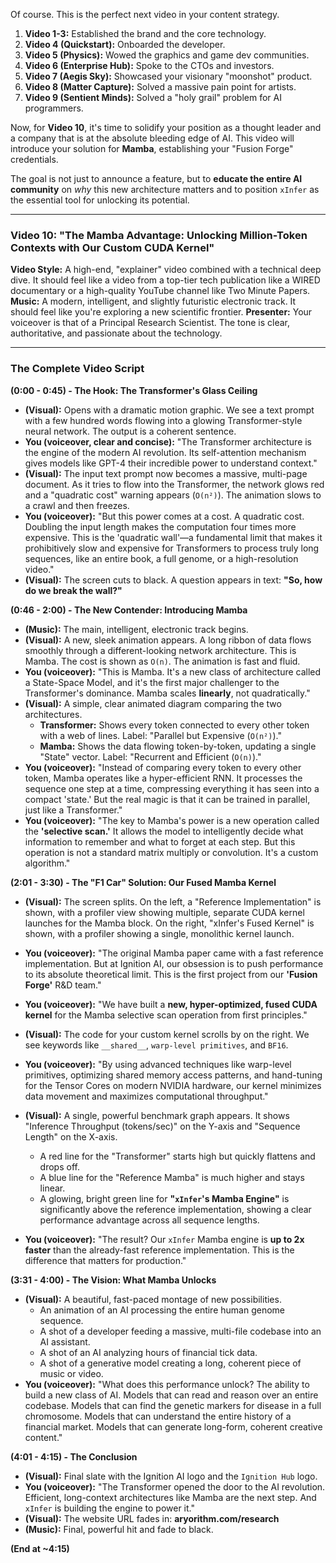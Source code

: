 Of course. This is the perfect next video in your content strategy.

1.  **Video 1-3:** Established the brand and the core technology.
2.  **Video 4 (Quickstart):** Onboarded the developer.
3.  **Video 5 (Physics):** Wowed the graphics and game dev communities.
4.  **Video 6 (Enterprise Hub):** Spoke to the CTOs and investors.
5.  **Video 7 (Aegis Sky):** Showcased your visionary "moonshot" product.
6.  **Video 8 (Matter Capture):** Solved a massive pain point for artists.
7.  **Video 9 (Sentient Minds):** Solved a "holy grail" problem for AI programmers.

Now, for **Video 10**, it's time to solidify your position as a thought leader and a company that is at the absolute bleeding edge of AI. This video will introduce your solution for **Mamba**, establishing your "Fusion Forge" credentials.

The goal is not just to announce a feature, but to **educate the entire AI community** on *why* this new architecture matters and to position `xInfer` as the essential tool for unlocking its potential.

---

### **Video 10: "The Mamba Advantage: Unlocking Million-Token Contexts with Our Custom CUDA Kernel"**

**Video Style:** A high-end, "explainer" video combined with a technical deep dive. It should feel like a video from a top-tier tech publication like a WIRED documentary or a high-quality YouTube channel like Two Minute Papers.
**Music:** A modern, intelligent, and slightly futuristic electronic track. It should feel like you're exploring a new scientific frontier.
**Presenter:** Your voiceover is that of a Principal Research Scientist. The tone is clear, authoritative, and passionate about the technology.

---

### **The Complete Video Script**

**(0:00 - 0:45) - The Hook: The Transformer's Glass Ceiling**

*   **(Visual):** Opens with a dramatic motion graphic. We see a text prompt with a few hundred words flowing into a glowing Transformer-style neural network. The output is a coherent sentence.
*   **You (voiceover, clear and concise):** "The Transformer architecture is the engine of the modern AI revolution. Its self-attention mechanism gives models like GPT-4 their incredible power to understand context."
*   **(Visual):** The input text prompt now becomes a massive, multi-page document. As it tries to flow into the Transformer, the network glows red and a "quadratic cost" warning appears (`O(n²)`). The animation slows to a crawl and then freezes.
*   **You (voiceover):** "But this power comes at a cost. A quadratic cost. Doubling the input length makes the computation four times more expensive. This is the 'quadratic wall'—a fundamental limit that makes it prohibitively slow and expensive for Transformers to process truly long sequences, like an entire book, a full genome, or a high-resolution video."
*   **(Visual):** The screen cuts to black. A question appears in text: **"So, how do we break the wall?"**

**(0:46 - 2:00) - The New Contender: Introducing Mamba**

*   **(Music):** The main, intelligent, electronic track begins.
*   **(Visual):** A new, sleek animation appears. A long ribbon of data flows smoothly through a different-looking network architecture. This is Mamba. The cost is shown as `O(n)`. The animation is fast and fluid.
*   **You (voiceover):** "This is Mamba. It's a new class of architecture called a State-Space Model, and it's the first major challenger to the Transformer's dominance. Mamba scales **linearly**, not quadratically."
*   **(Visual):** A simple, clear animated diagram comparing the two architectures.
    *   **Transformer:** Shows every token connected to every other token with a web of lines. Label: "Parallel but Expensive (`O(n²)`)."
    *   **Mamba:** Shows the data flowing token-by-token, updating a single "State" vector. Label: "Recurrent and Efficient (`O(n)`)."
*   **You (voiceover):** "Instead of comparing every token to every other token, Mamba operates like a hyper-efficient RNN. It processes the sequence one step at a time, compressing everything it has seen into a compact 'state.' But the real magic is that it can be trained in parallel, just like a Transformer."
*   **You (voiceover):** "The key to Mamba's power is a new operation called the **'selective scan.'** It allows the model to intelligently decide what information to remember and what to forget at each step. But this operation is not a standard matrix multiply or convolution. It's a custom algorithm."

**(2:01 - 3:30) - The "F1 Car" Solution: Our Fused Mamba Kernel**

*   **(Visual):** The screen splits. On the left, a "Reference Implementation" is shown, with a profiler view showing multiple, separate CUDA kernel launches for the Mamba block. On the right, "xInfer's Fused Kernel" is shown, with a profiler showing a single, monolithic kernel launch.
*   **You (voiceover):** "The original Mamba paper came with a fast reference implementation. But at Ignition AI, our obsession is to push performance to its absolute theoretical limit. This is the first project from our **'Fusion Forge'** R&D team."
*   **You (voiceover):** "We have built a **new, hyper-optimized, fused CUDA kernel** for the Mamba selective scan operation from first principles."
*   **(Visual):** The code for your custom kernel scrolls by on the right. We see keywords like `__shared__`, `warp-level primitives`, and `BF16`.
*   **You (voiceover):** "By using advanced techniques like warp-level primitives, optimizing shared memory access patterns, and hand-tuning for the Tensor Cores on modern NVIDIA hardware, our kernel minimizes data movement and maximizes computational throughput."

*   **(Visual):** A single, powerful benchmark graph appears. It shows "Inference Throughput (tokens/sec)" on the Y-axis and "Sequence Length" on the X-axis.
    *   A red line for the "Transformer" starts high but quickly flattens and drops off.
    *   A blue line for the "Reference Mamba" is much higher and stays linear.
    *   A glowing, bright green line for **"`xInfer`'s Mamba Engine"** is significantly above the reference implementation, showing a clear performance advantage across all sequence lengths.
*   **You (voiceover):** "The result? Our `xInfer` Mamba engine is **up to 2x faster** than the already-fast reference implementation. This is the difference that matters for production."

**(3:31 - 4:00) - The Vision: What Mamba Unlocks**

*   **(Visual):** A beautiful, fast-paced montage of new possibilities.
    *   An animation of an AI processing the entire human genome sequence.
    *   A shot of a developer feeding a massive, multi-file codebase into an AI assistant.
    *   A shot of an AI analyzing hours of financial tick data.
    *   A shot of a generative model creating a long, coherent piece of music or video.
*   **You (voiceover):** "What does this performance unlock? The ability to build a new class of AI. Models that can read and reason over an entire codebase. Models that can find the genetic markers for disease in a full chromosome. Models that can understand the entire history of a financial market. Models that can generate long-form, coherent creative content."

**(4:01 - 4:15) - The Conclusion**

*   **(Visual):** Final slate with the Ignition AI logo and the `Ignition Hub` logo.
*   **You (voiceover):** "The Transformer opened the door to the AI revolution. Efficient, long-context architectures like Mamba are the next step. And `xInfer` is building the engine to power it."
*   **(Visual):** The website URL fades in: **aryorithm.com/research**
*   **(Music):** Final, powerful hit and fade to black.

**(End at ~4:15)**
